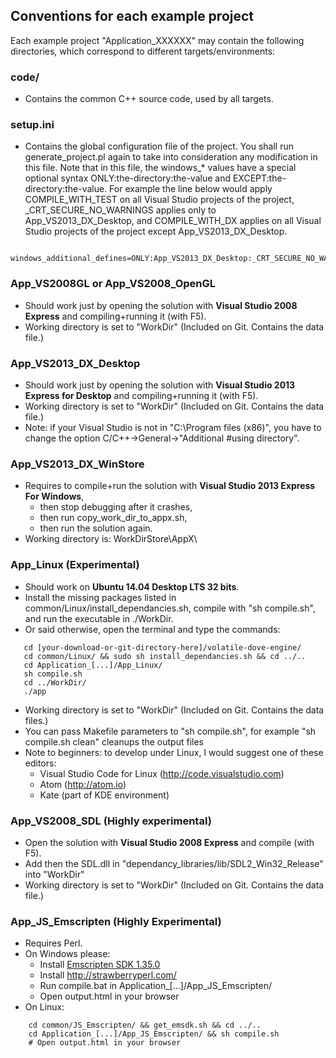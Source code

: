 ## Conventions for each example project

Each example project "Application_XXXXXX" may contain the following directories, which correspond to different targets/environments:

### code/
 * Contains the common C++ source code, used by all targets.

### setup.ini
 * Contains the global configuration file of the project. You shall run generate_project.pl again to take into consideration any modification in this file.
   Note that in this file, the windows_* values have a special optional syntax ONLY:the-directory:the-value and EXCEPT:the-directory:the-value. For example the line below would apply COMPILE_WITH_TEST on all Visual Studio projects of the project, _CRT_SECURE_NO_WARNINGS applies only to App_VS2013_DX_Desktop, and COMPILE_WITH_DX applies on all Visual Studio projects of the project except App_VS2013_DX_Desktop.
```
   windows_additional_defines=ONLY:App_VS2013_DX_Desktop:_CRT_SECURE_NO_WARNINGS,COMPILE_WITH_TEST,EXCEPT:App_VS2013_DX_Desktop:COMPILE_WITH_DX
```

### App_VS2008GL or App_VS2008_OpenGL
 * Should work just by opening the solution with **Visual Studio 2008 Express** and 
   compiling+running it (with F5).
 * Working directory is set to "WorkDir" (Included on Git. Contains the data file.)

### App_VS2013_DX_Desktop
 * Should work just by opening the solution with **Visual Studio 2013 Express for Desktop** 
   and compiling+running it (with F5).
 * Working directory is set to "WorkDir" (Included on Git. Contains the data file.)
 * Note: if your Visual Studio is not in "C:\Program files (x86)\", you have to change
   the option C/C++->General->"Additional #using directory".

### App_VS2013_DX_WinStore
 * Requires to compile+run the solution with **Visual Studio 2013 Express For Windows**,
   * then stop debugging after it crashes,
   * then run copy_work_dir_to_appx.sh,
   * then run the solution again.
 * Working directory is: WorkDirStore\AppX\
   
### App_Linux (Experimental)
 * Should work on **Ubuntu 14.04 Desktop LTS 32 bits**.
 * Install the missing packages listed in common/Linux/install_dependancies.sh, compile with "sh compile.sh", and
   run the executable in ./WorkDir.
 * Or said otherwise, open the terminal and type the commands:
```
   cd [your-download-or-git-directory-here]/volatile-dove-engine/
   cd common/Linux/ && sudo sh install_dependancies.sh && cd ../..
   cd Application_[...]/App_Linux/
   sh compile.sh
   cd ../WorkDir/
   ./app
```
 * Working directory is set to "WorkDir" (Included on Git. Contains the data files.)
 * You can pass Makefile parameters to "sh compile.sh", for example "sh compile.sh clean" cleanups the output files
 * Note to beginners: to develop under Linux, I would suggest one of these editors:
   * Visual Studio Code for Linux (http://code.visualstudio.com)
   * Atom (http://atom.io)
   * Kate (part of KDE environment)

### App_VS2008_SDL (Highly experimental)
 * Open the solution with **Visual Studio 2008 Express** and compile (with F5).
 * Add then the SDL.dll in "dependancy_libraries/lib/SDL2_Win32_Release" into "WorkDir"
 * Working directory is set to "WorkDir" (Included on Git. Contains the data file.)

### App_JS_Emscripten (Highly Experimental)
 * Requires Perl.
 * On Windows please:
   * Install [Emscripten SDK 1.35.0](https://s3.amazonaws.com/mozilla-games/emscripten/releases/emsdk-1.35.0-full-64bit.exe)
   * Install http://strawberryperl.com/
   * Run compile.bat in Application_[...]/App_JS_Emscripten/
   * Open output.html in your browser
 * On Linux:
```
	cd common/JS_Emscripten/ && get_emsdk.sh && cd ../..
	cd Application_[...]/App_JS_Emscripten/ && sh compile.sh
	# Open output.html in your browser
```
